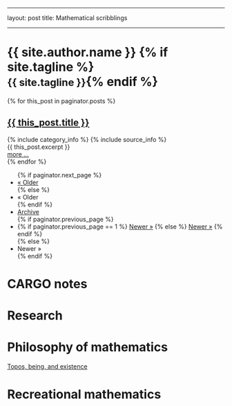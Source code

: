 
---
layout: post
title: Mathematical scribblings

---

<div class="page-header">
  <h1>
    {{ site.author.name }}
    {% if site.tagline %}<br/><small>{{ site.tagline }}</small>{% endif %}
  </h1>
</div>

<!-- recent posts -->
<div id="recent-posts" class="recent-posts">
  {% for this_post in paginator.posts %}
  <div class="post">
      <a href="{{ this_post.url }}">
        <h2 class="post-title">{{ this_post.title }}</h2>
      </a>
      {% include category_info %}
      {% include source_info %}
      <div class="post-content">
          {{ this_post.excerpt }}
      </div>
      <div class="align-right">
        <a href="{{ this_post.url }}">more ...</a>
      </div>
  </div>
  {% endfor %}
</div>
<script type="text/javascript">
  var el = document.getElementById("recent-posts");
  fix_cjk_linebreak(el);
  fix_table_style(el);
</script>

<!-- pagination links -->
<div class="pagination align-center">
  <ul class="pagination">
    {% if paginator.next_page %}
    <li class="prev">
      <a href="{{ paginator.next_page_path }}">&laquo; Older</a>
    </li>
    {% else %}
    <li class="prev disabled">
      <a>&laquo; Older</a>
    </li>
    {% endif %}
    <li>
      <a href="{{ BASE_PATH }}{{ site.JB.archive_path }}">Archive</a>
    </li>
    {% if paginator.previous_page %}
    <li class="next">
      {% if paginator.previous_page == 1 %}
      <a href="/">Newer &raquo;</a>
      {% else %}
      <a href="{{ paginator.previous_page_path }}">Newer &raquo;</a>
      {% endif %}
    </li>
    {% else %}
    <li class="next disabled">
      <a>Newer &raquo;</a>
    </li>
    {% endif %}
  </ul>
</div>















# CARGO notes #





# Research #





# Philosophy of mathematics #
[Topos, being, and existence][TBE]



# Recreational mathematics 



[TBE]: 2017-05-17-Topos-being-and-existence.html
